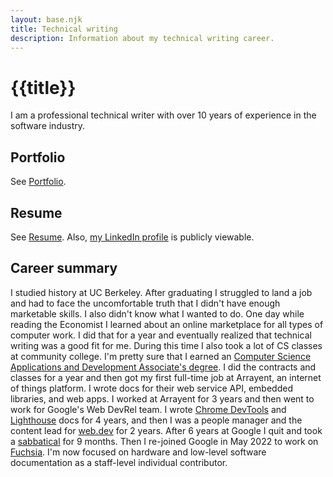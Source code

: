 ```yaml
---
layout: base.njk
title: Technical writing
description: Information about my technical writing career.
---
```


# {{title}}

I am a professional technical writer with over 10 years of experience
in the software industry.

## Portfolio

See [Portfolio](/technical-writing/portfolio).

## Resume

See [Resume](/technical-writing/resume.pdf). Also,
[my LinkedIn profile](https://www.linkedin.com/in/kaycebasques/)
is publicly viewable.

## Career summary

[degree]: http://catalog.collegeofsanmateo.edu/current/programs/computer-science-applications-and-development-as.php

I studied history at UC Berkeley. After graduating I struggled to land
a job and had to face the uncomfortable truth that I didn't have enough
marketable skills. I also didn't know what I wanted to do. One day while
reading the Economist I learned about an online marketplace for all types of
computer work. I did that for a year and eventually realized that technical
writing was a good fit for me. During this time I also took a lot of CS
classes at community college. I'm pretty sure that I earned an
[Computer Science Applications and Development Associate's degree][degree].
I did the contracts and classes for a year and then got my first
full-time job at Arrayent, an internet of things platform. I wrote docs for
their web service API, embedded libraries, and web apps. I worked at Arrayent
for 3 years and then went to work for Google's Web DevRel team. I wrote
[Chrome DevTools](https://developer.chrome.com/docs/devtools) and
[Lighthouse](https://developer.chrome.com/docs/lighthouse/overview)
docs for 4 years, and then I was a people manager and the content lead 
for [web.dev](https://web.dev) for 2 years. After 6 years at Google I quit
and took a [sabbatical](/essays/sabbatical) for 9 months. Then I re-joined
Google in May 2022 to work on [Fuchsia](https://fuchsia.dev). I'm now focused
on hardware and low-level software documentation as a staff-level individual
contributor.
